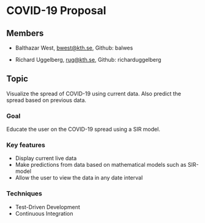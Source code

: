 # COVID-19 Proposal

## Members
* Balthazar West, bwest@kth.se, Github: balwes

* Richard Uggelberg, rug@kth.se, Github: richarduggelberg

## Topic
Visualize the spread of COVID-19 using current data.
Also predict the spread based on previous data.

### Goal
Educate the user on the COVID-19 spread using a SIR model.

### Key features
* Display current live data
* Make predictions from data based on mathematical models such as SIR-model
* Allow the user to view the data in any date interval

### Techniques
* Test-Driven Development
* Continuous Integration
